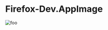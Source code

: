 # Firefox-Dev.AppImage

![foo](https://github.com/nx-appbuild-hub/Firefox-Dev.AppImage//actions/workflows/makefile.yml/badge.svg)
